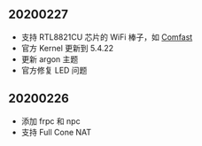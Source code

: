 ## 20200227
* 支持 RTL8821CU 芯片的 WiFi 棒子，如 [Comfast](https://u.jd.com/DOkkhX)
* 官方 Kernel 更新到 5.4.22
* 更新 argon 主题 
* 官方修复 LED 问题

## 20200226
* 添加 frpc 和 npc
* 支持 Full Cone NAT
